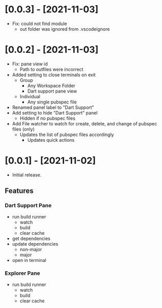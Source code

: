 # [0.0.3] - [2021-11-03]

- Fix: could not find module
  - out folder was ignored from .vscodeignore

# [0.0.2] - [2021-11-03]

- Fix: pane view id
  - Path to outfiles were incorrect
- Added setting to close terminals on exit
  - Group
    - Any Workspace Folder
    - Dart support pane view
  - Individual
    - Any single pubspec file
- Renamed panel label to "Dart Support"
- Add setting to hide "Dart Support" panel
  - Hidden if no pubspec files
- Add File watcher to watch for create, delete, and change of pubspec files (only)
  - Updates the list of pubspec files accordingly
    - Updates quick actions

# [0.0.1] - [2021-11-02]

- Initial release.

## Features

### Dart Support Pane

- run build runner
  - watch
  - build
  - clear cache
- get dependencies
- update dependencies
  - non-major
  - major
- open in terminal

### Explorer Pane

- run build runner
  - watch
  - build
  - clear cache
